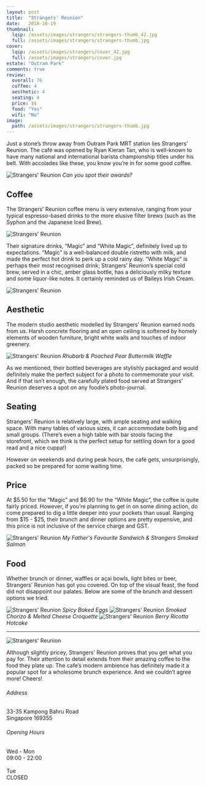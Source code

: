```yaml
---
layout: post
title:  "Strangers' Reunion"
date:   2018-10-19
thumbnail:
  lqip: /assets/images/strangers/strangers-thumb_42.jpg
  full: /assets/images/strangers/strangers-thumb.jpg
cover:
  lqip: /assets/images/strangers/cover_42.jpg
  full: /assets/images/strangers/cover.jpg
estate: "Outram Park"
comments: true
review:
  overall: 76
  coffee: 4
  aesthetic: 4
  seating: 4
  price: $$
  food: "Yes"
  wifi: "No"
image:
  path: /assets/images/strangers/strangers-thumb.jpg
---
```


Just a stone’s throw away from Outram Park MRT station lies Strangers’ Reunion<!--more-->. The café was opened by Ryan Kieran Tan, who is well-known to have many national and international barista championship titles under his belt. With accolades like these, you know you’re in for some good coffee.

![Strangers' Reunion](/assets/images/strangers/strangers-1.jpg)
_Can you spot their awards?_

## Coffee
The Strangers’ Reunion coffee menu is very extensive, ranging from your typical espresso-based drinks to the more elusive filter brews (such as the Syphon and the Japanese Iced Brew).

![Strangers' Reunion](/assets/images/strangers/strangers-2.jpg)

Their signature drinks, “Magic” and “White Magic”, definitely lived up to expectations. “Magic” is a well-balanced double ristretto with milk, and made the perfect hot drink to perk up a cold rainy day. “White Magic” is perhaps their most recognised drink; Strangers’ Reunion’s special cold brew, served in a chic, amber glass bottle, has a deliciously milky texture and some liquor-like notes. It certainly reminded us of Baileys Irish Cream.

![Strangers' Reunion](/assets/images/strangers/strangers-3.jpg)

## Aesthetic
The modern studio aesthetic modelled by Strangers’ Reunion earned nods from us. Harsh concrete flooring and an open ceiling is softened by homely elements of wooden furniture, bright white walls and touches of indoor greenery.

![Strangers' Reunion](/assets/images/strangers/strangers-4.jpg)
_Rhubarb & Poached Pear Buttermilk Waffle_

As we mentioned, their bottled beverages are stylishly packaged and would definitely make the perfect subject for a photo to commemorate your visit. And if that isn’t enough, the carefully plated food served at Strangers’ Reunion deserves a spot on any foodie’s photo-journal.

## Seating
Strangers’ Reunion is relatively large, with ample seating and walking space. With many tables of various sizes, it can accommodate both big and small groups. (There’s even a high table with bar stools facing the storefront, which we think is the perfect setup for settling down for a good read and a nice cuppa!)

However on weekends and during peak hours, the café gets, unsurprisingly, packed so be prepared for some waiting time.

## Price
At $5.50 for the “Magic” and $6.90 for the “White Magic”, the coffee is quite fairly priced. However, if you’re planning to get in on some dining action, do come prepared to dig a little deeper into your pockets than usual. Ranging from $15 - $25, their brunch and dinner options are pretty expensive, and this price is not inclusive of the service charge and GST.

![Strangers' Reunion](/assets/images/strangers/strangers-5.jpg)
_My Father's Favourite Sandwich & Strangers Smoked Salmon_

## Food
Whether brunch or dinner, waffles or açai bowls, light bites or beer, Strangers’ Reunion has got you covered. On top of the visual feast, the food did not disappoint our palates. Below are some of the brunch and dessert options we tried.

![Strangers' Reunion](/assets/images/strangers/strangers-6.jpg)
_Spicy Baked Eggs_
![Strangers' Reunion](/assets/images/strangers/strangers-7.jpg)
_Smoked Chorizo & Melted Cheese Croquette_
![Strangers' Reunion](/assets/images/strangers/strangers-8.jpg)
_Berry Ricotta Hotcake_

<hr class="text-divider">

![Strangers' Reunion](/assets/images/strangers/strangers-9.jpg)

Although slightly pricey, Strangers’ Reunion proves that you get what you pay for. Their attention to detail extends from their amazing coffee to the food they plate up. The cafe’s modern ambience has definitely made it a popular spot for a wholesome brunch experience. And we couldn’t agree more! Cheers!

<div class="info">
  <div class="info__address">
    <h6>Address</h6>
    <p>
      33-35 Kampong Bahru Road<!--
      --><br>
      Singapore 169355
    </p>
  </div>
  <div class="info__opening">
    <h6>Opening Hours</h6>
    <p>
      Wed - Mon
      <br>
      09:00 - 22:00
      <br><br>
      Tue
      <br>
      CLOSED
    </p>
  </div>
</div>